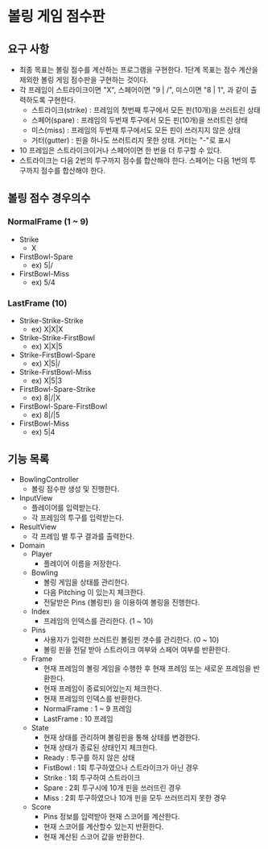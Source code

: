 # 볼링 게임 점수판

## 요구 사항
- 최종 목표는 볼링 점수를 계산하는 프로그램을 구현한다. 1단계 목표는 점수 계산을 제외한 볼링 게임 점수판을 구현하는 것이다.
- 각 프레임이 스트라이크이면 "X", 스페어이면 "9 | /", 미스이면 "8 | 1", 과 같이 출력하도록 구현한다.
  - 스트라이크(strike) : 프레임의 첫번째 투구에서 모든 핀(10개)을 쓰러트린 상태
  - 스페어(spare) : 프레임의 두번재 투구에서 모든 핀(10개)을 쓰러트린 상태
  - 미스(miss) : 프레임의 두번재 투구에서도 모든 핀이 쓰러지지 않은 상태
  - 거터(gutter) : 핀을 하나도 쓰러트리지 못한 상태. 거터는 "-"로 표시
- 10 프레임은 스트라이크이거나 스페어이면 한 번을 더 투구할 수 있다.
- 스트라이크는 다음 2번의 투구까지 점수를 합산해야 한다. 스페어는 다음 1번의 투구까지 점수를 합산해야 한다.

## 볼링 점수 경우의수

### NormalFrame (1 ~ 9)
- Strike
  - X
- FirstBowl-Spare
  - ex) 5|/
- FirstBowl-Miss
  - ex) 5/4

### LastFrame (10)
- Strike-Strike-Strike
  - ex) X|X|X
- Strike-Strike-FirstBowl
  - ex) X|X|5
- Strike-FirstBowl-Spare
  - ex) X|5|/
- Strike-FirstBowl-Miss
  - ex) X|5|3
- FirstBowl-Spare-Strike
  - ex) 8|/|X
- FirstBowl-Spare-FirstBowl
  - ex) 8|/|5
- FirstBowl-Miss
  - ex) 5|4

## 기능 목록

- BowlingController
  - 볼링 점수판 생성 및 진행한다.
- InputView
  - 플레이어를 입력받는다.
  - 각 프레임의 투구를 입력받는다.
- ResultView
  - 각 프레임 별 투구 결과를 출력한다.
- Domain
  - Player
    - 플레이어 이름을 저장한다.
  - Bowling
    - 볼링 게임을 상태를 관리한다.
    - 다음 Pitching 이 있는지 체크한다.
    - 전달받은 Pins (볼링핀) 을 이용하여 볼링을 진행한다.
  - Index
    - 프레임의 인덱스를 관리한다. (1 ~ 10)
  - Pins
    - 사용자가 입력한 쓰러트린 볼링핀 갯수를 관리한다. (0 ~ 10)
    - 볼링 핀을 전달 받아 스트라이크 여부와 스페어 여부를 반환한다.
  - Frame
    - 현재 프레임의 볼링 게임을 수행한 후 현재 프레임 또는 새로운 프레임을 반환한다.
    - 현재 프레임이 종료되어있는지 체크한다.
    - 현재 프레임의 인덱스를 반환한다.
    - NormalFrame : 1 ~ 9 프레임
    - LastFrame : 10 프레임
  - State
    - 현재 상태를 관리하며 볼링핀을 통해 상태를 변경한다.
    - 현재 상태가 종료된 상태인지 체크한다.
    - Ready : 투구를 하지 않은 상태
    - FistBowl : 1회 투구하였으나 스트라이크가 아닌 경우
    - Strike : 1회 투구하여 스트라이크
    - Spare : 2회 투구시에 10개 핀을 쓰러뜨린 경우
    - Miss : 2회 투구하였으나 10개 핀을 모두 쓰러뜨리지 못한 경우
  - Score
    - Pins 정보를 입력받아 현재 스코어를 계산한다.
    - 현재 스코어를 계산할수 있는지 반환한다.
    - 현재 계산된 스코어 값을 반환한다.